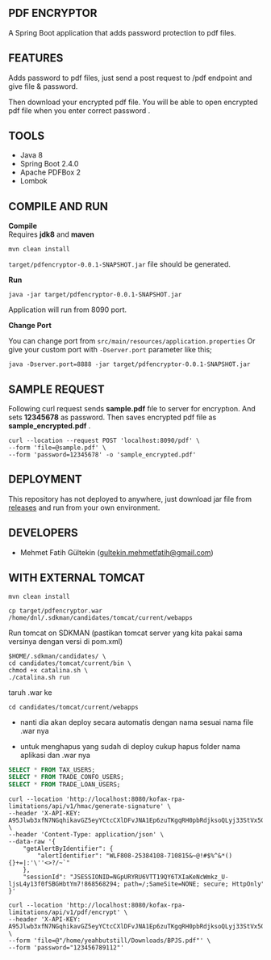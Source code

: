 ## PDF ENCRYPTOR

A Spring Boot application that adds password protection to pdf files.

## FEATURES

Adds password to pdf files, just send a post request to /pdf endpoint and give file & password.

Then download your encrypted pdf file. You will be able to open encrypted pdf file when you enter correct password .

## TOOLS

- Java 8
- Spring Boot 2.4.0
- Apache PDFBox 2
- Lombok

## COMPILE AND RUN

**Compile**  
Requires **jdk8** and **maven**

    mvn clean install

`target/pdfencryptor-0.0.1-SNAPSHOT.jar` file should be generated.

**Run**

    java -jar target/pdfencryptor-0.0.1-SNAPSHOT.jar  

Application will run from 8090 port.

**Change Port**

You can change port from `src/main/resources/application.properties`
Or give your custom port with `-Dserver.port` parameter like this;

    java -Dserver.port=8888 -jar target/pdfencryptor-0.0.1-SNAPSHOT.jar

## SAMPLE REQUEST

Following curl request sends **sample.pdf** fıle to server for encryptıon. And sets **12345678** as password. Then saves
encrypted pdf file as **sample_encrypted.pdf** .

    curl --location --request POST 'localhost:8090/pdf' \
    --form 'file=@sample.pdf' \
    --form 'password=12345678' -o 'sample_encrypted.pdf'

## DEPLOYMENT

This repository has not deployed to anywhere, just download jar file
from [releases](https://github.com/gulteking/pdfencryptor/releases) and run from your own environment.

## DEVELOPERS

- Mehmet Fatih Gültekin (gultekin.mehmetfatih@gmail.com)

## WITH EXTERNAL TOMCAT

```shell
mvn clean install
```

```shell
cp target/pdfencryptor.war /home/dnl/.sdkman/candidates/tomcat/current/webapps
```

Run tomcat on SDKMAN (pastikan tomcat server yang kita pakai sama versinya dengan versi di pom.xml)

```shell
$HOME/.sdkman/candidates/ \
cd candidates/tomcat/current/bin \
chmod +x catalina.sh \
./catalina.sh run 
```

taruh .war ke

```shell
cd candidates/tomcat/current/webapps
```

- nanti dia akan deploy secara automatis dengan nama sesuai nama file .war nya

- untuk menghapus yang sudah di deploy cukup hapus folder nama aplikasi dan .war nya

```sql
SELECT * FROM TAX_USERS;
SELECT * FROM TRADE_CONFO_USERS;
SELECT * FROM TRADE_LOAN_USERS;
```

```curl
curl --location 'http://localhost:8080/kofax-rpa-limitations/api/v1/hmac/generate-signature' \
--header 'X-API-KEY: A95Jlwb3xfN7NGqhikavGZ5eyYCtcCXlDFvJNA1Ep6zuTKgqRH0pbRdjksoQLyj33StVx5GdhOQ52KmrbIZHbauJ208L9Qk8ayPTcPoixYCyPgi4d6YX7urYjO3ACcHJ' \
--header 'Content-Type: application/json' \
--data-raw '{
    "getAlertByIdentifier": {
        "alertIdentifier": "WLF808-25384108-710815&~@!#$%^&*(){}+=|:'\''<>?/~`"
    },
    "sessionId": "JSESSIONID=NGpURYRU6VTT19QY6TXIaKeNcWmkz_U-ljsL4y13f0fSBGHbtYm7!868568294; path=/;SameSite=NONE; secure; HttpOnly"
}'

curl --location 'http://localhost:8080/kofax-rpa-limitations/api/v1/pdf/encrypt' \
--header 'X-API-KEY: A95Jlwb3xfN7NGqhikavGZ5eyYCtcCXlDFvJNA1Ep6zuTKgqRH0pbRdjksoQLyj33StVx5GdhOQ52KmrbIZHbauJ208L9Qk8ayPTcPoixYCyPgi4d6YX7urYjO3ACcHJ' \
--form 'file=@"/home/yeahbutstill/Downloads/BPJS.pdf"' \
--form 'password="123456789112"'
```